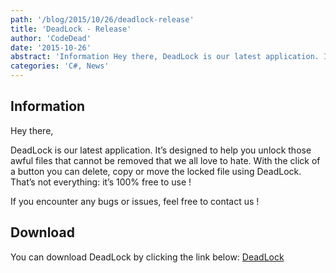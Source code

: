 ```yaml
---
path: '/blog/2015/10/26/deadlock-release'
title: 'DeadLock - Release'
author: 'CodeDead'
date: '2015-10-26'
abstract: 'Information Hey there, DeadLock is our latest application. It’s designed to help you unlock those awful undeletable files that we all love to hate. With the click of a button you can delete, copy or move the locked file using DeadLock. That’s not...'
categories: 'C#, News'
---
```


## Information

Hey there,

DeadLock is our latest application. It’s designed to help you unlock those awful files that cannot be removed that we all love to hate. With the click of a button you can delete, copy or move the locked file using DeadLock. That’s not everything: it’s 100% free to use !

If you encounter any bugs or issues, feel free to contact us !

## Download

You can download DeadLock by clicking the link below:
<a href="/software/deadlock">DeadLock</a>

